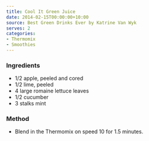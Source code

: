 ```yaml
---
title: Cool It Green Juice
date: 2014-02-15T00:00:00+10:00
source: Best Green Drinks Ever by Katrine Van Wyk
serves: 2
categories:
- Thermomix
- Smoothies
---
```











### Ingredients

* 1/2 apple, peeled and cored
* 1/2 lime, peeled
* 4 large romaine lettuce leaves
* 1/2 cucumber
* 3 stalks mint

### Method

* Blend in the Thermomix on speed 10 for 1.5 minutes.
